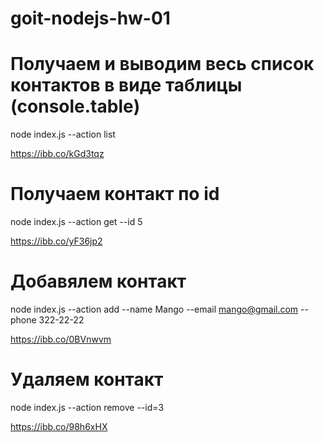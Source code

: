 # goit-nodejs-hw-01

# Получаем и выводим весь список контактов в виде таблицы (console.table)

node index.js --action list

https://ibb.co/kGd3tqz

# Получаем контакт по id

node index.js --action get --id 5

https://ibb.co/yF36jp2

# Добавялем контакт

node index.js --action add --name Mango --email mango@gmail.com --phone 322-22-22

https://ibb.co/0BVnwvm

# Удаляем контакт

node index.js --action remove --id=3

https://ibb.co/98h6xHX
